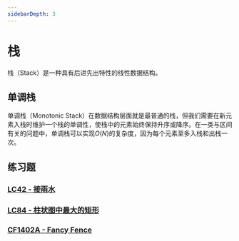 ```yaml
---
sidebarDepth: 3
---
```


# 栈

栈（Stack）是一种具有后进先出特性的线性数据结构。

## 单调栈

单调栈（Monotonic Stack）在数据结构层面就是最普通的栈，但我们需要在新元素入栈时维护一个栈的单调性，使栈中的元素始终保持升序或降序。在一类与区间有关的问题中，单调栈可以实现$O(N)$的复杂度，因为每个元素至多入栈和出栈一次。

## 练习题

### [LC42 - 接雨水](https://leetcode.cn/problems/trapping-rain-water/)

### [LC84 - 柱状图中最大的矩形](https://leetcode.cn/problems/largest-rectangle-in-histogram/)

### [CF1402A - Fancy Fence](https://codeforces.com/problemset/problem/1402/A)
